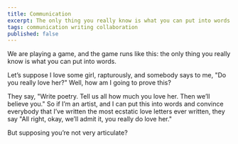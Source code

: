 ```yaml
---
title: Communication
excerpt: The only thing you really know is what you can put into words
tags: communication writing collaboration
published: false
---
```


We are playing a game, and the game runs like this: the only thing you really know is what you can put into words.
 
Let’s suppose I love some girl, rapturously, and somebody says to me, "Do you really love her?" Well, 
how am I going to prove this? 

They say, "Write poetry. Tell us all how much you love her. Then we’ll believe you." 
So if I’m an artist, and I can put this into words and convince everybody that I’ve written the most ecstatic love 
letters ever written, they say "All right, okay, we’ll admit it, you really do love her."
 
But supposing you’re not very articulate?
